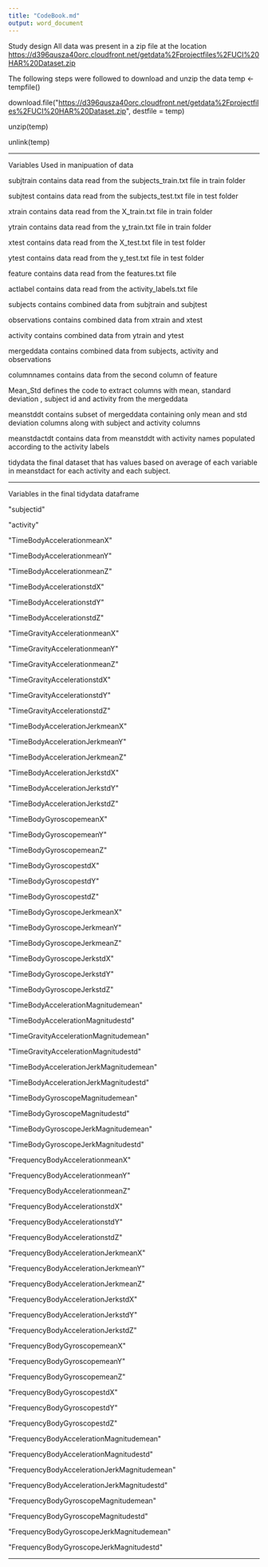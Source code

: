 ```yaml
---
title: "CodeBook.md"
output: word_document
---
```

Study design
All data was present in a zip file at the location https://d396qusza40orc.cloudfront.net/getdata%2Fprojectfiles%2FUCI%20HAR%20Dataset.zip

The following steps were followed to download and unzip the data
temp <- tempfile()

download.file("https://d396qusza40orc.cloudfront.net/getdata%2Fprojectfiles%2FUCI%20HAR%20Dataset.zip", destfile = temp)

unzip(temp)

unlink(temp)

-----

Variables Used in manipuation of data

subjtrain contains data read from the subjects_train.txt file in train folder

subjtest contains data read from the subjects_test.txt file in test folder

xtrain contains data read from the X_train.txt file in train folder

ytrain contains data read from the y_train.txt file in train folder

xtest contains data read from the X_test.txt file in test folder

ytest contains data read from the y_test.txt file in test folder

feature contains data read from the features.txt file 

actlabel contains data read from the activity_labels.txt file 

subjects contains combined data from subjtrain and subjtest

observations contains combined data from xtrain and xtest 

activity contains combined data from ytrain and ytest 

mergeddata contains combined data from subjects, activity and observations

columnnames contains data from the second column of feature

Mean_Std defines the code to extract columns with mean, standard deviation , subject id and 
activity from the mergeddata

meanstddt contains subset of mergeddata containing only mean and std deviation columns along with subject and activity columns

meanstdactdt contains data from meanstddt with activity names populated according to the activity labels

tidydata the final dataset that has values based on  average of each variable in meanstdact for each activity and each subject.

-------

Variables in the final tidydata dataframe

"subjectid"                                  

"activity"                                  

"TimeBodyAccelerationmeanX"                  

"TimeBodyAccelerationmeanY"                 

"TimeBodyAccelerationmeanZ"                  

"TimeBodyAccelerationstdX"                  

"TimeBodyAccelerationstdY"                   

"TimeBodyAccelerationstdZ"                  

"TimeGravityAccelerationmeanX"               

"TimeGravityAccelerationmeanY"              

"TimeGravityAccelerationmeanZ"              

"TimeGravityAccelerationstdX"               

"TimeGravityAccelerationstdY"                

"TimeGravityAccelerationstdZ"               

"TimeBodyAccelerationJerkmeanX"              

"TimeBodyAccelerationJerkmeanY"             

"TimeBodyAccelerationJerkmeanZ"              

"TimeBodyAccelerationJerkstdX"              

"TimeBodyAccelerationJerkstdY"              

"TimeBodyAccelerationJerkstdZ"              

"TimeBodyGyroscopemeanX"                    

"TimeBodyGyroscopemeanY"                    

"TimeBodyGyroscopemeanZ"                     

"TimeBodyGyroscopestdX"                     

"TimeBodyGyroscopestdY"                      

"TimeBodyGyroscopestdZ"                     

"TimeBodyGyroscopeJerkmeanX"                

"TimeBodyGyroscopeJerkmeanY"                

"TimeBodyGyroscopeJerkmeanZ"                

"TimeBodyGyroscopeJerkstdX"                 

"TimeBodyGyroscopeJerkstdY"                 

"TimeBodyGyroscopeJerkstdZ"                 

"TimeBodyAccelerationMagnitudemean"          

"TimeBodyAccelerationMagnitudestd"          

"TimeGravityAccelerationMagnitudemean"       

"TimeGravityAccelerationMagnitudestd"       

"TimeBodyAccelerationJerkMagnitudemean"      

"TimeBodyAccelerationJerkMagnitudestd"      

"TimeBodyGyroscopeMagnitudemean"             

"TimeBodyGyroscopeMagnitudestd"             

"TimeBodyGyroscopeJerkMagnitudemean"         

"TimeBodyGyroscopeJerkMagnitudestd"         

"FrequencyBodyAccelerationmeanX"             

"FrequencyBodyAccelerationmeanY"            

"FrequencyBodyAccelerationmeanZ"             

"FrequencyBodyAccelerationstdX"             

"FrequencyBodyAccelerationstdY"              

"FrequencyBodyAccelerationstdZ"             

"FrequencyBodyAccelerationJerkmeanX"         

"FrequencyBodyAccelerationJerkmeanY"        

"FrequencyBodyAccelerationJerkmeanZ"         

"FrequencyBodyAccelerationJerkstdX"         

"FrequencyBodyAccelerationJerkstdY"          

"FrequencyBodyAccelerationJerkstdZ"         

"FrequencyBodyGyroscopemeanX"                

"FrequencyBodyGyroscopemeanY"               

"FrequencyBodyGyroscopemeanZ"               

"FrequencyBodyGyroscopestdX"                

"FrequencyBodyGyroscopestdY"                 

"FrequencyBodyGyroscopestdZ"                

"FrequencyBodyAccelerationMagnitudemean"     

"FrequencyBodyAccelerationMagnitudestd"     

"FrequencyBodyAccelerationJerkMagnitudemean" 

"FrequencyBodyAccelerationJerkMagnitudestd" 

"FrequencyBodyGyroscopeMagnitudemean"       

"FrequencyBodyGyroscopeMagnitudestd"        

"FrequencyBodyGyroscopeJerkMagnitudemean"    

"FrequencyBodyGyroscopeJerkMagnitudestd"   


------


